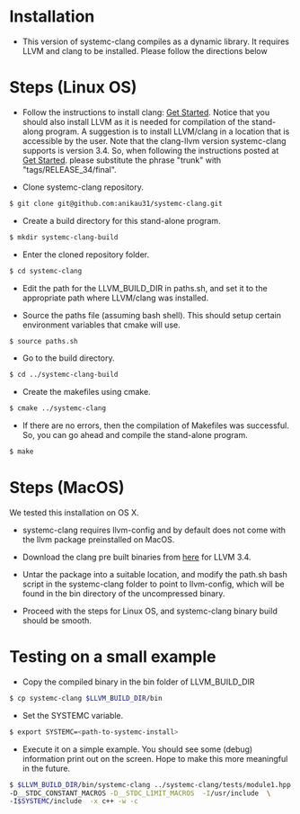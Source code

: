 Installation
============

* This version of systemc-clang compiles as a dynamic library.  It requires LLVM and clang to be installed.   Please follow the directions below


Steps (Linux OS)
===========
* Follow the instructions to install clang: [Get Started](http://clang.llvm.org/get_started.html). Notice that you should also install LLVM as it is needed for compilation of the stand-along program. A suggestion is to install LLVM/clang in a location that is accessible by the user.
Note that the clang-llvm version systemc-clang supports is version 3.4. So, when following the instructions posted at [Get Started](http://clang.llvm.org/get_started.html). please substitute the phrase "trunk" with "tags/RELEASE_34/final".
 
* Clone systemc-clang repository.

```bash  
$ git clone git@github.com:anikau31/systemc-clang.git
```

* Create a build directory for this stand-alone program.

```bash
$ mkdir systemc-clang-build
```

* Enter the cloned repository folder.

```bash
$ cd systemc-clang
```

* Edit the path for the LLVM_BUILD_DIR in paths.sh, and set it to the appropriate path where LLVM/clang was installed.

* Source the paths file (assuming bash shell).  This should setup certain environment variables that cmake will use.

```bash
$ source paths.sh
```

* Go to the build directory.

```bash
$ cd ../systemc-clang-build
```

* Create the makefiles using cmake.

```bash
$ cmake ../systemc-clang
```

* If there are no errors, then the compilation of Makefiles was successful.  So, you can go ahead and compile the stand-alone program.

```bash
$ make
```

Steps (MacOS)
===========
We tested this installation on OS X. 

* systemc-clang requires llvm-config and by default does not come with the llvm package preinstalled on MacOS. 

* Download the clang pre built binaries from [here](http://llvm.org/releases/download.html#3.3) for LLVM 3.4. 

* Untar the package into a suitable location, and modify the path.sh bash script in the systemc-clang folder to point to llvm-config, which will be found in the bin directory of the uncompressed binary. 

* Proceed with the steps for Linux OS, and systemc-clang binary build should be smooth.

Testing on a small example
==========================

* Copy the compiled binary in the bin folder of LLVM_BUILD_DIR

```bash
$ cp systemc-clang $LLVM_BUILD_DIR/bin
```

* Set the SYSTEMC variable.

```bash
$ export SYSTEMC=<path-to-systemc-install>
```

* Execute it on a simple example.  You should see some (debug) information print out on the screen.  Hope to make this more meaningful in the future.

```bash 
$ $LLVM_BUILD_DIR/bin/systemc-clang ../systemc-clang/tests/module1.hpp -- \
-D__STDC_CONSTANT_MACROS -D__STDC_LIMIT_MACROS  -I/usr/include  \
-I$SYSTEMC/include  -x c++ -w -c
```


